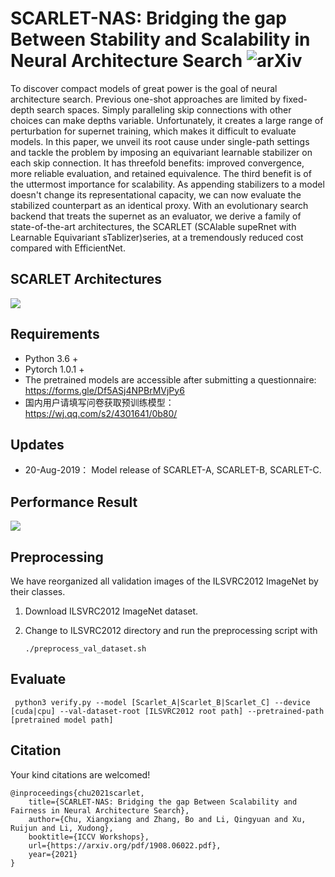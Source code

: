 # SCARLET-NAS: Bridging the gap Between Stability and Scalability in Neural Architecture Search ![arXiv](http://img.shields.io/badge/cs.CV-arXiv%3A1908.06022-B31B1B.svg)

To discover compact models of great power is the goal of neural architecture search. Previous one-shot approaches are limited by fixed-depth search spaces. Simply paralleling skip connections with other choices can make depths variable. Unfortunately, it creates a large range of perturbation for supernet training, which makes it difficult to evaluate models. In this paper, we unveil its root cause under single-path settings and tackle the problem by imposing an equivariant learnable stabilizer on each skip connection. It has threefold benefits: improved convergence, more reliable evaluation, and retained equivalence. The third benefit is of the uttermost importance for scalability. As appending stabilizers to a model doesn't change its representational capacity, we can now evaluate the stabilized counterpart as an identical proxy. With an evolutionary search backend that treats the supernet as an evaluator, we derive a family of state-of-the-art architectures, the SCARLET (SCAlable supeRnet with Learnable Equivariant sTablizer)series, at a tremendously reduced cost compared with EfficientNet.

## SCARLET Architectures
![](images/scarlet-architectures.png)

## Requirements
* Python 3.6 +
* Pytorch 1.0.1 +
* The pretrained models are accessible after submitting a questionnaire: https://forms.gle/Df5ASj4NPBrMVjPy6
* 国内用户请填写问卷获取预训练模型： https://wj.qq.com/s2/4301641/0b80/

## Updates

* 20-Aug-2019： Model release of SCARLET-A, SCARLET-B, SCARLET-C.

## Performance Result
![](images/benchmark.png)

## Preprocessing
We have reorganized all validation images of the ILSVRC2012 ImageNet by their classes.

1. Download ILSVRC2012 ImageNet dataset.

2. Change to ILSVRC2012 directory and run the preprocessing script with
    ```
    ./preprocess_val_dataset.sh
    ```

## Evaluate

     python3 verify.py --model [Scarlet_A|Scarlet_B|Scarlet_C] --device [cuda|cpu] --val-dataset-root [ILSVRC2012 root path] --pretrained-path [pretrained model path]

## Citation

Your kind citations are welcomed!


    @inproceedings{chu2021scarlet,
        title={SCARLET-NAS: Bridging the gap Between Scalability and Fairness in Neural Architecture Search},
        author={Chu, Xiangxiang and Zhang, Bo and Li, Qingyuan and Xu, Ruijun and Li, Xudong},
        booktitle={ICCV Workshops},
        url={https://arxiv.org/pdf/1908.06022.pdf},
        year={2021}
    }
